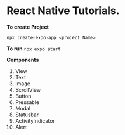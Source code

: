 # React Native Tutorials. 


**To create Project**

`npx create-expo-app <project Name>`

**To run** 
`npx expo start`

**Components**
1. View
2. Text
3. Image
4. ScrollView
5. Button
6. Pressable
7. Modal
8. Statusbar
9. ActivityIndicator
10. Alert